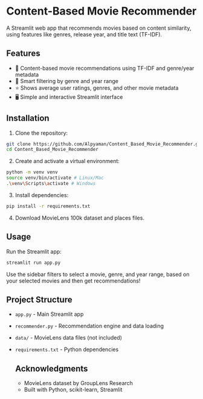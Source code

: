 # Content-Based Movie Recommender

A Streamlit web app that recommends movies based on content similarity, using features like genres, release year, and title text (TF-IDF).

## Features

- 🎯 Content-based movie recommendations using TF-IDF and genre/year metadata
- 🧠 Smart filtering by genre and year range
- ⭐ Shows average user ratings, genres, and other movie metadata
- 🖥️ Simple and interactive Streamlit interface

## Installation

1. Clone the repository:

```bash
git clone https://github.com/Alpyaman/Content_Based_Movie_Recommender.git
cd Content_Based_Movie_Recommender
```

2. Create and activate a virtual environment:
```bash
python -m venv venv
source venv/bin/activate # Linux/Mac
.\venv\Scripts\activate # Windows
```

3. Install dependencies:
```bash
pip install -r requirements.txt
```

4. Download MovieLens 100k dataset and places files.

## Usage
Run the Streamlit app:
```bash
streamlit run app.py
```
Use the sidebar filters to select a movie, genre, and year range, based on your selected movies and then get recommendations!

## Project Structure
- `app.py` - Main Streamlit app
- `recommender.py` - Recommendation engine and data loading
- `data/` - MovieLens data files (not included)
- `requirements.txt` - Python dependencies

  ## Acknowledgments
  - MovieLens dataset by GroupLens Research
  - Built with Python, scikit-learn, Streamlit
